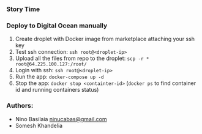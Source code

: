 ### Story Time

### Deploy to Digital Ocean manually
1. Create droplet with Docker image from marketplace attaching your ssh key
2. Test ssh connection: `ssh root@<droplet-ip>`
3. Upload all the files from repo to the droplet: `scp -r * root@64.225.100.127:/root/`
4. Login with ssh: `ssh root@<droplet-ip>`
5. Run the app: `docker-compose up -d`
6. Stop the app: `docker stop <containter-id>` (`docker ps` to find container id and running containers status)

### Authors:
* Nino Basilaia ninucabas@gmail.com
* Somesh Khandelia  
